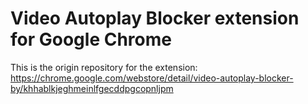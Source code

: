 # Video Autoplay Blocker extension for Google Chrome

This is the origin repository for the extension:
https://chrome.google.com/webstore/detail/video-autoplay-blocker-by/khhablkjeghmeinlfgecddpgcopnljpm

